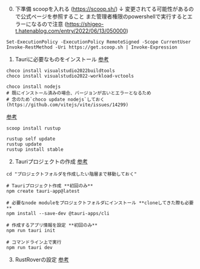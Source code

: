 0. 下準備
scoopを入れる (https://scoop.sh/)
↓ 変更されてる可能性があるので公式ページを参照すること
    また管理者権限のpowershellで実行するとエラーになるので注意 (https://shigeo-t.hatenablog.com/entry/2022/06/13/050000)
```
Set-ExecutionPolicy -ExecutionPolicy RemoteSigned -Scope CurrentUser
Invoke-RestMethod -Uri https://get.scoop.sh | Invoke-Expression
```

1. Tauriに必要なものをインストール
 [参考](https://zenn.dev/suauiya/books/ef2d2c67c546361e4518/viewer/f25ab0480c5e6ec794e4)
```
choco install visualstudio2022buildtools
choco install visualstudio2022-workload-vctools

choco install nodejs
# 既にインストール済みの場合、バージョンが古いとエラーとなるため
# 念のため`choco update nodejs`しておく(https://github.com/vitejs/vite/issues/14299)
```

[参考](https://qiita.com/dozo/items/378452a0c3585f0756dc)
```
scoop install rustup

rustup self update
rustup update
rustup install stable
```

2. Tauriプロジェクトの作成
[参考](https://zenn.dev/kumassy/books/6e518fe09a86b2/viewer/521d6b)
```
cd "プロジェクトフォルダを作成したい階層まで移動しておく"

# Tauriプロジェクト作成 **初回のみ**
npm create tauri-app@latest

# 必要なnode moduleをプロジェクトフォルダにインストール **cloneしてきた際も必要**
npm install --save-dev @tauri-apps/cli

# 作成するアプリ情報を設定 **初回のみ**
npm run tauri init

# コマンドライン上で実行
npm run tauri dev
```

3. RustRoverの設定
[参考](https://tauri.app/v1/guides/debugging/rustrover/)

